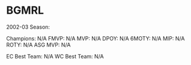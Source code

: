 # BGMRL
2002-03 Season:

Champions: N/A
FMVP: N/A
MVP: N/A
DPOY: N/A
6MOTY: N/A
MIP: N/A
ROTY: N/A
ASG MVP: N/A

EC Best Team: N/A
WC Best Team: N/A
